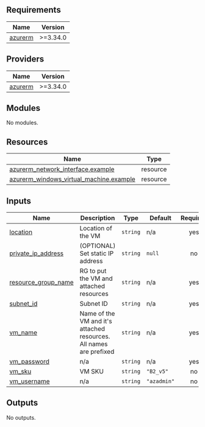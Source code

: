<!-- BEGIN_TF_DOCS -->
## Requirements

| Name | Version |
|------|---------|
| <a name="requirement_azurerm"></a> [azurerm](#requirement\_azurerm) | >=3.34.0 |

## Providers

| Name | Version |
|------|---------|
| <a name="provider_azurerm"></a> [azurerm](#provider\_azurerm) | >=3.34.0 |

## Modules

No modules.

## Resources

| Name | Type |
|------|------|
| [azurerm_network_interface.example](https://registry.terraform.io/providers/hashicorp/azurerm/latest/docs/resources/network_interface) | resource |
| [azurerm_windows_virtual_machine.example](https://registry.terraform.io/providers/hashicorp/azurerm/latest/docs/resources/windows_virtual_machine) | resource |

## Inputs

| Name | Description | Type | Default | Required |
|------|-------------|------|---------|:--------:|
| <a name="input_location"></a> [location](#input\_location) | Location of the VM | `string` | n/a | yes |
| <a name="input_private_ip_address"></a> [private\_ip\_address](#input\_private\_ip\_address) | (OPTIONAL) Set static IP address | `string` | `null` | no |
| <a name="input_resource_group_name"></a> [resource\_group\_name](#input\_resource\_group\_name) | RG to put the VM and attached resources | `string` | n/a | yes |
| <a name="input_subnet_id"></a> [subnet\_id](#input\_subnet\_id) | Subnet ID | `string` | n/a | yes |
| <a name="input_vm_name"></a> [vm\_name](#input\_vm\_name) | Name of the VM and it's attached resources. All names are prefixed | `string` | n/a | yes |
| <a name="input_vm_password"></a> [vm\_password](#input\_vm\_password) | n/a | `string` | n/a | yes |
| <a name="input_vm_sku"></a> [vm\_sku](#input\_vm\_sku) | VM SKU | `string` | `"B2_v5"` | no |
| <a name="input_vm_username"></a> [vm\_username](#input\_vm\_username) | n/a | `string` | `"azadmin"` | no |

## Outputs

No outputs.
<!-- END_TF_DOCS -->